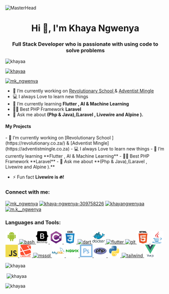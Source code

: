 

![MasterHead](https://miro.medium.com/max/1400/1*zlmwtg3fog11YXcU_rvfWA.gif)
<h1 align="center">Hi 👋, I'm Khaya Ngwenya</h1>
<h3 align="center">Full Stack Developer  who is passionate with using code to solve problems</h3>

<p align="left"> <img src="https://komarev.com/ghpvc/?username=khayaa&label=Profile%20views&color=0e75b6&style=flat" alt="khayaa" /> </p>

<p align="left"> <a href="https://github.com/ryo-ma/github-profile-trophy"><img src="https://github-profile-trophy.vercel.app/?username=khayaa" alt="khayaa" /></a> </p>

<p align="left"> <a href="https://twitter.com/mntimande_mk" target="blank"><img src="https://img.shields.io/twitter/follow/mk_ngwenya?logo=twitter&style=for-the-badge" alt="mk_ngwenya" /></a> </p>


- 🔭 I’m currently working on [Revolutionary School ](https://revolutionary.co.za/) & [Adventist Mingle](https://adventistmingle.co.za)
- 💻 I always Love to learn new things
- 🌱 I’m currently learning **Flutter , AI & Machine Learning**
- 👨‍💻 Best PHP Framework  **Laravel**
- 💬 Ask me about **(Php & Java),(Laravel , Livewire and Alpine ).**
<h4 align="left">My Projects</h4>
- 🔭 I’m currently working on [Revolutionary School ](https://revolutionary.co.za/) & [Adventist Mingle](https://adventistmingle.co.za)
- 💻 I always Love to learn new things
- 🌱 I’m currently learning **Flutter , AI & Machine Learning**
- 👨‍💻 Best PHP Framework  **Laravel**
- 💬 Ask me about **(Php & Java),(Laravel , Livewire and Alpine ).**


- ⚡ Fun fact **Livewire is 🔥!**

<h3 align="left">Connect with me:</h3>
<p align="left">
<a href="https://twitter.com/mk_ngwenya" target="blank"><img align="center" src="https://raw.githubusercontent.com/rahuldkjain/github-profile-readme-generator/master/src/images/icons/Social/twitter.svg" alt="mk_ngwenya" height="30" width="40" /></a>
<a href="https://linkedin.com/in/khaya-ngwenya-309758226" target="blank"><img align="center" src="https://raw.githubusercontent.com/rahuldkjain/github-profile-readme-generator/master/src/images/icons/Social/linked-in-alt.svg" alt="khaya-ngwenya-309758226" height="30" width="40" /></a>
<a href="https://fb.com/khayangwenyaa" target="blank"><img align="center" src="https://raw.githubusercontent.com/rahuldkjain/github-profile-readme-generator/master/src/images/icons/Social/facebook.svg" alt="khayangwenyaa" height="30" width="40" /></a>
<a href="https://instagram.com/m.k__ngwenya" target="blank"><img align="center" src="https://raw.githubusercontent.com/rahuldkjain/github-profile-readme-generator/master/src/images/icons/Social/instagram.svg" alt="m.k__ngwenya" height="30" width="40" /></a>
</p>

<h3 align="left">Languages and Tools:</h3>
<p align="left"> <a href="https://developer.android.com" target="_blank" rel="noreferrer"> <img src="https://raw.githubusercontent.com/devicons/devicon/master/icons/android/android-original-wordmark.svg" alt="android" width="40" height="40"/> </a> <a href="https://www.gnu.org/software/bash/" target="_blank" rel="noreferrer"> <img src="https://www.vectorlogo.zone/logos/gnu_bash/gnu_bash-icon.svg" alt="bash" width="40" height="40"/> </a> <a href="https://getbootstrap.com" target="_blank" rel="noreferrer"> <img src="https://raw.githubusercontent.com/devicons/devicon/master/icons/bootstrap/bootstrap-plain-wordmark.svg" alt="bootstrap" width="40" height="40"/> </a> <a href="https://www.w3schools.com/cs/" target="_blank" rel="noreferrer"> <img src="https://raw.githubusercontent.com/devicons/devicon/master/icons/csharp/csharp-original.svg" alt="csharp" width="40" height="40"/> </a> <a href="https://www.w3schools.com/css/" target="_blank" rel="noreferrer"> <img src="https://raw.githubusercontent.com/devicons/devicon/master/icons/css3/css3-original-wordmark.svg" alt="css3" width="40" height="40"/> </a> <a href="https://dart.dev" target="_blank" rel="noreferrer"> <img src="https://www.vectorlogo.zone/logos/dartlang/dartlang-icon.svg" alt="dart" width="40" height="40"/> </a> <a href="https://www.docker.com/" target="_blank" rel="noreferrer"> <img src="https://raw.githubusercontent.com/devicons/devicon/master/icons/docker/docker-original-wordmark.svg" alt="docker" width="40" height="40"/> </a> <a href="https://flutter.dev" target="_blank" rel="noreferrer"> <img src="https://www.vectorlogo.zone/logos/flutterio/flutterio-icon.svg" alt="flutter" width="40" height="40"/> </a> <a href="https://git-scm.com/" target="_blank" rel="noreferrer"> <img src="https://www.vectorlogo.zone/logos/git-scm/git-scm-icon.svg" alt="git" width="40" height="40"/> </a> <a href="https://www.w3.org/html/" target="_blank" rel="noreferrer"> <img src="https://raw.githubusercontent.com/devicons/devicon/master/icons/html5/html5-original-wordmark.svg" alt="html5" width="40" height="40"/> </a> <a href="https://www.java.com" target="_blank" rel="noreferrer"> <img src="https://raw.githubusercontent.com/devicons/devicon/master/icons/java/java-original.svg" alt="java" width="40" height="40"/> </a> <a href="https://developer.mozilla.org/en-US/docs/Web/JavaScript" target="_blank" rel="noreferrer"> <img src="https://raw.githubusercontent.com/devicons/devicon/master/icons/javascript/javascript-original.svg" alt="javascript" width="40" height="40"/> </a> <a href="https://laravel.com/" target="_blank" rel="noreferrer"> <img src="https://raw.githubusercontent.com/devicons/devicon/master/icons/laravel/laravel-plain-wordmark.svg" alt="laravel" width="40" height="40"/> </a> <a href="https://www.microsoft.com/en-us/sql-server" target="_blank" rel="noreferrer"> <img src="https://www.svgrepo.com/show/303229/microsoft-sql-server-logo.svg" alt="mssql" width="40" height="40"/> </a> <a href="https://www.mysql.com/" target="_blank" rel="noreferrer"> <img src="https://raw.githubusercontent.com/devicons/devicon/master/icons/mysql/mysql-original-wordmark.svg" alt="mysql" width="40" height="40"/> </a> <a href="https://www.nginx.com" target="_blank" rel="noreferrer"> <img src="https://raw.githubusercontent.com/devicons/devicon/master/icons/nginx/nginx-original.svg" alt="nginx" width="40" height="40"/> </a> <a href="https://www.photoshop.com/en" target="_blank" rel="noreferrer"> <img src="https://raw.githubusercontent.com/devicons/devicon/master/icons/photoshop/photoshop-line.svg" alt="photoshop" width="40" height="40"/> </a> <a href="https://www.php.net" target="_blank" rel="noreferrer"> <img src="https://raw.githubusercontent.com/devicons/devicon/master/icons/php/php-original.svg" alt="php" width="40" height="40"/> </a> <a href="https://www.python.org" target="_blank" rel="noreferrer"> <img src="https://raw.githubusercontent.com/devicons/devicon/master/icons/python/python-original.svg" alt="python" width="40" height="40"/> </a> <a href="https://tailwindcss.com/" target="_blank" rel="noreferrer"> <img src="https://www.vectorlogo.zone/logos/tailwindcss/tailwindcss-icon.svg" alt="tailwind" width="40" height="40"/> </a> <a href="https://vuejs.org/" target="_blank" rel="noreferrer"> <img src="https://raw.githubusercontent.com/devicons/devicon/master/icons/vuejs/vuejs-original-wordmark.svg" alt="vuejs" width="40" height="40"/> </a> </p>
<p><img align="center" src="https://github-readme-streak-stats.herokuapp.com/?user=khayaa&" alt="khayaa" /></p>
<p>&nbsp;<img align="center" src="https://github-readme-stats.vercel.app/api?username=khayaa&show_icons=true&locale=en" alt="khayaa" /></p>
<p><img align="left" src="https://github-readme-stats.vercel.app/api/top-langs?username=khayaa&show_icons=true&locale=en&layout=compact" alt="khayaa" /></p>

